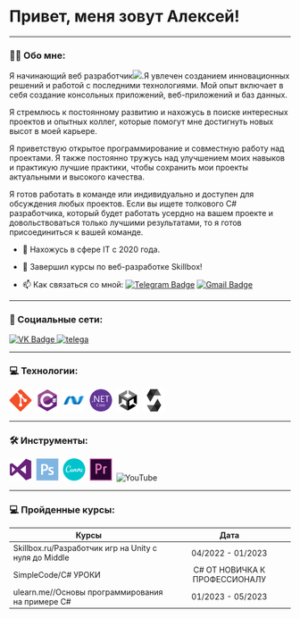 # Привет, меня зовут Алексей!

---

### :man_technologist: Обо мне:

Я начинающий веб разработчик<img src="https://media.giphy.com/media/WUlplcMpOCEmTGBtBW/giphy.gif" width="30px">.Я увлечен созданием инновационных решений и работой с последними технологиями. Мой опыт включает в себя создание консольных приложений, веб-приложений и баз данных.

Я стремлюсь к постоянному развитию и нахожусь в поиске интересных проектов и опытных коллег, которые помогут мне достигнуть новых высот в моей карьере.

Я приветствую открытое программирование и совместную работу над проектами. Я также постоянно тружусь над улучшением моих навыков и практикую лучшие практики, чтобы сохранить мои проекты актуальными и высокого качества.

Я готов работать в команде или индивидуально и доступен для обсуждения любых проектов. Если вы ищете толкового С# разработчика, который будет работать усердно на вашем проекте и довольствоваться только лучшими результатами, то я готов присоединиться к вашей команде.

- :telescope: Нахожусь в сфере IT с 2020 года.

- :seedling: Завершил курсы по веб-разработке Skillbox!

- :mailbox: Как связаться со мной: [![Telegram Badge](https://img.shields.io/badge/-sadaevalexey-blue?style=flat&logo=Telegram&logoColor=white)](https://t.me/Icecrown1) [![Gmail Badge](https://img.shields.io/badge/-Gmail-red?style=flat&logo=Gmail&logoColor=white)](mailto:admiraldasaev@gmail.com)

---

### 🤝 Социальные сети:

  <div id="badges">
    <a href="https://vk.com/slimsaddy" target="_blank">
      <img src="https://cdn-icons-png.flaticon.com/512/145/145813.png" width="40" height="40" alt="VK Badge"/>
    </a>
    <a href="https://t.me/Icecrown1" target="_blank">
      <img src="https://i.ibb.co/s3b19LM/telega.png" width="40" height="40" alt="telega"/>
    </a>
  </div>

  
---

### 💻 Технологии:

<div>
  <img src="https://github.com/devicons/devicon/blob/master/icons/git/git-original.svg" title="git" alt="git" width="40" height="40"/>&nbsp
  <img src="https://github.com/devicons/devicon/blob/master/icons/csharp/csharp-original.svg" title="csharp" alt="csharp" width="40" height="40"/>&nbsp
  <img src="https://github.com/devicons/devicon/blob/master/icons/dot-net/dot-net-original.svg" title="dot-net" alt="dot-net" width="40" height="40"/>&nbsp
  <img src="https://github.com/devicons/devicon/blob/master/icons/dotnetcore/dotnetcore-original.svg" title="dotnetcore" alt="dotnetcore" width="40" height="40"/>&nbsp
  <img src="https://github.com/devicons/devicon/blob/master/icons/unity/unity-original.svg" title="unity" alt="unity" width="40" height="40"/>&nbsp
  <img src="https://github.com/devicons/devicon/blob/master/icons/solidity/solidity-original.svg" title="solidity" alt="solidity" width="40" height="40"/>&nbsp
</div>

---

### 🛠 Инструменты:

<div>
  <img src="https://github.com/devicons/devicon/blob/master/icons/visualstudio/visualstudio-plain.svg" title="Visual Studio" alt="Visual Studio" width="40" height="40"/>&nbsp;
  <img src="https://github.com/devicons/devicon/blob/master/icons/photoshop/photoshop-plain.svg" title="photoshop" alt="photoshop" width="40" height="40"/>&nbsp;
  <img src="https://github.com/devicons/devicon/blob/master/icons/canva/canva-original.svg" title="canva" alt="canva" width="40" height="40"/>&nbsp;
  <img src="https://github.com/devicons/devicon/blob/master/icons/premierepro/premierepro-original.svg" title="premierpro" alt="premierpro" width="40" height="40"/>&nbsp;
  <img src="https://upload.wikimedia.org/wikipedia/commons/9/9e/YouTube_Logo_%282013-2017%29.svg" title="YouTube" alt="YouTube" width="40" height="40"/>&nbsp;
</div>

---

 ### 💻 Пройденные курсы:

| Курсы                                                           | Дата              |
| ----------------------------------------------------------------| :---------------: |
| Skillbox.ru/Разработчик игр на Unity с нуля до Middle           | 04/2022 - 01/2023 |
| SimpleCode/C# УРОКИ | C# ОТ НОВИЧКА К ПРОФЕССИОНАЛУ             | 09/2022 - 02/2023 |
| ulearn.me//Основы программирования на примере C#                | 01/2023 - 05/2023 |
